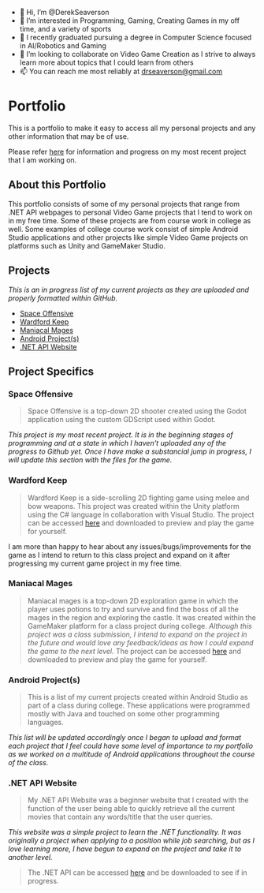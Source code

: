 - 👋 Hi, I’m @DerekSeaverson
- 👀 I’m interested in Programming, Gaming, Creating Games in my off time, and a variety of sports
- 🌱 I recently graduated pursuing a degree in Computer Science focused in AI/Robotics and Gaming
- 💞️ I’m looking to collaborate on Video Game Creation as I strive to always learn more about topics that I could learn from others
- 📫 You can reach me most reliably at drseaverson@gmail.com 


# Portfolio

This is a portfolio to make it easy to access all my personal projects and any other information that may be of use. 

Please refer [here]() for information and progress on my most recent project that I am working on.

## About this Portfolio

This portfolio consists of some of my personal projects that range from .NET API webpages to personal Video Game projects that I tend to work on in my free time. Some of these projects are from course work in college as well. Some examples of college course work consist of simple Android Studio applications and other projects like simple Video Game projects on platforms such as Unity and GameMaker Studio. 

## Projects

*This is an in progress list of my current projects as they are uploaded and properly formatted within GitHub.*

* [Space Offensive](#space-offensive)
* [Wardford Keep](#wardford-keep)
* [Maniacal Mages](#maniacal-mages)
* [Android Project(s)](#android-projects)
* [.NET API Website](#net-api-website)


## Project Specifics

### Space Offensive
> Space Offensive is a top-down 2D shooter created using the Godot application using the custom GDScript used within Godot. 

*This project is my most recent project. It is in the beginning stages of programming and at a state in which I haven't uploaded any of the progress to Github yet. Once I have make a substancial jump in progress, I will update this section with the files for the game.*

### Wardford Keep
> Wardford Keep is a side-scrolling 2D fighting game using melee and bow weapons. This project was created within the Unity platform using the C# language in collaboration with Visual Studio. 
The project can be accessed [here](https://github.com/DerekSeaverson/WardfordKeep) and downloaded to preview and play the game for yourself. 

I am more than happy to hear about any issues/bugs/improvements for the game as I intend to return to this class project and expand on it after progressing my current game project in my free time.

### Maniacal Mages
> Maniacal mages is a top-down 2D exploration game in which the player uses potions to try and survive and find the boss of all the mages in the region and exploring the castle. It was created within the GameMaker platform for a class project during college.
*Although this project was a class submission, I intend to expand on the project in the future and would love any feedback/ideas as how I could expand the game to the next level.*
The project can be accessed [here]() and downloaded to preview and play the game for yourself.

### Android Project(s)
> This is a list of my current projects created within Android Studio as part of a class during college. These applications were programmed mostly with Java and touched on some other programming languages. 

*This list will be updated accordingly once I began to upload and format each project that I feel could have some level of importance to my portfolio as we worked on a multitude of Android applications throughout the course of the class.*

### .NET API Website
> My .NET API Website was a beginner website that I created with the function of the user being able to quickly retrieve all the current movies that contain any words/title that the user queries.

*This website was a simple project to learn the .NET functionality. It was originally a project when applying to a position while job searching, but as I love learning more, I have begun to expand on the project and take it to another level.*
> The .NET API can be accessed [here]() and be downloaded to see if in progress.
<!---
DerekSeaverson/DerekSeaverson is a ✨ special ✨ repository because its `README.md` (this file) appears on your GitHub profile.
You can click the Preview link to take a look at your changes.
--->
